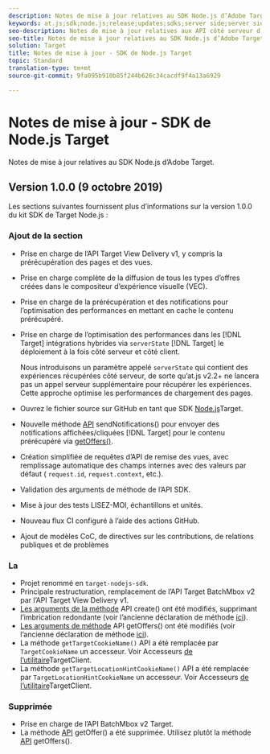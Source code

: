 ```yaml
---
description: Notes de mise à jour relatives au SDK Node.js d’Adobe Target
keywords: at.js;sdk;node.js;release;updates;sdks;server side;server side;server side;server side;nodejs
seo-description: Notes de mise à jour relatives aux API côté serveur d’Adobe Target.
seo-title: Notes de mise à jour relatives au SDK Node.js d’Adobe Target.
solution: Target
title: Notes de mise à jour - SDK de Node.js Target
topic: Standard
translation-type: tm+mt
source-git-commit: 9fa095b910b85f244b626c34cacdf9f4a13a6929

---
```



# Notes de mise à jour - SDK de Node.js Target

Notes de mise à jour relatives au SDK Node.js d’Adobe Target.

## Version 1.0.0 (9 octobre 2019)

Les sections suivantes fournissent plus d’informations sur la version 1.0.0 du kit SDK de Target Node.js :

### Ajout de la section

* Prise en charge de l’API Target View Delivery v1, y compris la prérécupération des pages et des vues.
* Prise en charge complète de la diffusion de tous les types d’offres créées dans le compositeur d’expérience visuelle (VEC).
* Prise en charge de la prérécupération et des notifications pour l’optimisation des performances en mettant en cache le contenu prérécupéré.
* Prise en charge de l’optimisation des performances dans les [!DNL Target] intégrations hybrides via `serverState` [!DNL Target] le déploiement à la fois côté serveur et côté client.

   Nous introduisons un paramètre appelé `serverState` qui contient des expériences récupérées côté serveur, de sorte qu’at.js v2.2+ ne lancera pas un appel serveur supplémentaire pour récupérer les expériences. Cette approche optimise les performances de chargement des pages.

* Ouvrez le fichier source sur GitHub en tant que SDK [Node.js](https://github.com/adobe/target-nodejs-sdk)Target.
* Nouvelle méthode [API](https://git.corp.adobe.com/anischev/target-nodejs-sdk/blob/TNT-33695/README.md#targetclientsendnotifications) sendNotifications() pour envoyer des notifications affichées/cliquées [!DNL Target] pour le contenu prérécupéré via [getOffers()](https://git.corp.adobe.com/anischev/target-nodejs-sdk/blob/TNT-33695/README.md#targetclientgetoffers).
* Création simplifiée de requêtes d’API de remise des vues, avec remplissage automatique des champs internes avec des valeurs par défaut ( `request.id`, `request.context`, etc.).
* Validation des arguments de méthode de l’API SDK.
* Mise à jour des tests LISEZ-MOI, échantillons et unités.
* Nouveau flux CI configuré à l’aide des actions GitHub.
* Ajout de modèles CoC, de directives sur les contributions, de relations publiques et de problèmes

### La 

* Projet renommé en `target-nodejs-sdk`.
* Principale restructuration, remplacement de l’API Target BatchMbox v2 par l’API Target View Delivery v1.
* [Les arguments de la méthode](https://git.corp.adobe.com/anischev/target-nodejs-sdk/blob/TNT-33695/README.md#targetclientcreate) API create() ont été modifiés, supprimant l’imbrication redondante (voir l’ancienne déclaration de méthode [ici](https://www.npmjs.com/package/@adobe/target-node-client#targetnodeclientcreate)).
* [Les arguments de méthode](https://git.corp.adobe.com/anischev/target-nodejs-sdk/blob/TNT-33695/README.md#targetclientgetoffers) API getOffers() ont été modifiés (voir l’ancienne déclaration de méthode [ici](https://www.npmjs.com/package/@adobe/target-node-client#targetnodeclientgetoffers)).
* La méthode `getTargetCookieName()` API a été remplacée par `TargetCookieName` un accesseur. Voir Accesseurs [de l’utilitaire](https://git.corp.adobe.com/anischev/target-nodejs-sdk/blob/TNT-33695/README.md#targetclient-utility-accessors)TargetClient.
* La méthode `getTargetLocationHintCookieName()` API a été remplacée par `TargetLocationHintCookieName` un accesseur.  Voir Accesseurs [de l’utilitaire](https://git.corp.adobe.com/anischev/target-nodejs-sdk/blob/TNT-33695/README.md#targetclient-utility-accessors)TargetClient.

### Supprimée

* Prise en charge de l’API BatchMbox v2 Target.
* La méthode [API](https://www.npmjs.com/package/@adobe/target-node-client#targetnodeclientgetoffer) getOffer() a été supprimée. Utilisez plutôt la méthode [API](https://git.corp.adobe.com/anischev/target-nodejs-sdk/blob/TNT-33695/README.md#targetclientgetoffers) getOffers().

